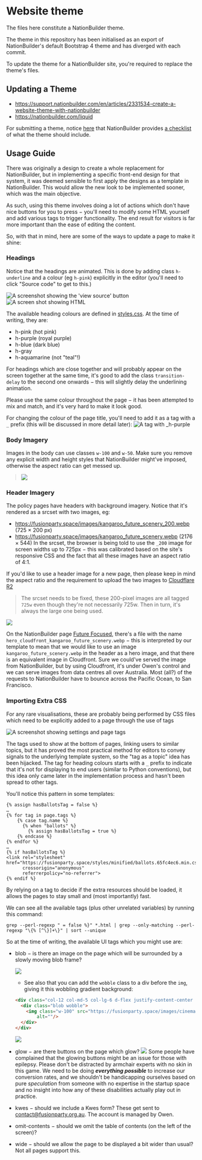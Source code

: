 # Website theme
The files here constitute a NationBuilder theme.

The theme in this repository has been initialised as an export of NationBuilder's default Bootstrap 4 theme and has diverged with each commit.

To update the theme for a NationBuilder site, you're required to replace the theme's files.

## Updating a Theme
* https://support.nationbuilder.com/en/articles/2331534-create-a-website-theme-with-nationbuilder
* https://nationbuilder.com/liquid

For submitting a theme, notice [here](https://themes.nationbuilder.com/submit_a_theme) that NationBuilder provides
[a checklist](https://docs.google.com/spreadsheets/d/1w1bapRzF5Y1HBbc9TypQJhAxcVD4rW7mj_5rbmnyNVk/edit#gid=0) of what the theme should include.

## Usage Guide
There was originally a design to create a whole replacement for NationBuilder, but in implementing a specific
front-end design for that system, it was deemed sensible to first apply the designs as a template in NationBuilder. This
would allow the new look to be implemented sooner, which was the main objective.

As such, using this theme involves doing a lot of actions which don't have nice buttons for you to press − you'll need
to modify some HTML yourself and add various tags to trigger functionality. The end result for visitors is far more
important than the ease of editing the content.

So, with that in mind, here are some of the ways to update a page to make it shine:

### Headings
Notice that the headings are animated. This is done by adding class `h-underline` and a colour (eg `h-pink`)
explicitly in the editor (you'll need to click "Source code" to get to this.)

![A screenshot showing the 'view source' button](./docs/view_source.png)
![A screen shot showing HTML](./docs/source_code.png)

The available heading colours are defined in [styles.css](./styles.css). At the time of writing, they are:
* h-pink (hot pink)
* h-purple (royal purple)
* h-blue (dark blue)
* h-gray
* h-aquamarine (not "teal"!)

For headings which are close together and will probably appear on the screen together at the same time, it's good to
add the class `transition-delay` to the second one onwards − this will slightly delay the underlining animation.

Please use the same colour throughout the page − it has been attempted to mix and match, and it's very hard to make it
look good.

For changing the colour of the page title, you'll need to add it as a tag with a `_` prefix (this will be discussed in 
more detail later):
![A tag with _h-purple](./docs/_h_tag.png)

### Body Imagery
Images in the body can use classes `w-100` and `w-50`. Make sure you remove any explicit width and height styles that NationBuilder might've imposed, otherwise the aspect ratio can get messed up.

> ![](./docs/w-100.png)

### Header Imagery
The policy pages have headers with background imagery. Notice that it's rendered as a srcset with two images, eg:
* https://fusionparty.space/images/kangaroo_future_scenery_200.webp  (725 × 200 px)
* https://fusionparty.space/images/kangaroo_future_scenery.webp (2176 × 544)
In the srcset, the browser is being told to use the `_200` image for screen widths up to 725px − this was calibrated 
based on the site's responsive CSS and the fact that all these images have an aspect ratio of 4:1.

If you'd like to use a header image for a new page, then please keep in mind the aspect ratio and the requirement to
upload the two images to [Cloudflare R2](https://dash.cloudflare.com/ea5bd9ef975707ea2e4d11229641a447/r2/default/buckets/fusion-assets) 

> The srcset needs to be fixed, these 200-pixel images are all tagged `725w` even though they're not necessarily 725w.
> Then in turn, it's always the large one being used.

![](./docs/future_focused.png)

On the NationBuilder page 
[Future Focused](https://futureparty.nationbuilder.com/admin/sites/2044/pages/3424/attachments), there's a file with the
name `hero_cloudfront_kangaroo_future_scenery.webp` − this is interpreted by our template to mean that we would like to
use an image `kangaroo_future_scenery.webp` in the header as a hero image, and that there is an equivalent image in
Cloudfront. Sure we could've served the image from NationBuilder, but by using Cloudfront, it's under Owen's control and
we can serve images from data centres all over Australia. Most (all?) of the requests to NationBuilder have to bounce
across the Pacific Ocean, to San Francisco.

### Importing Extra CSS
For any rare visualisations, these are probably being performed by CSS files which need to be explicitly added to a page
through the use of tags

![A screenshot showing settings and page tags](./docs/tags.png)

The tags used to show at the bottom of pages, linking users to similar topics, but it has proved the most practical
method for editors to convey signals to the underlying template system, so the "tag as a topic" idea has been hijacked.
The tag for heading colours starts with a `_` prefix to indicate that it's not for displaying to end users (similar to 
Python conventions), but this idea only came later in the implementation process and hasn't been spread to other tags.

You'll notice this pattern in some templates:
```liquid
{% assign hasBallotsTag = false %}
…
{% for tag in page.tags %}
    {% case tag.name %}
      {% when "ballots" %}
        {% assign hasBallotsTag = true %}
    {% endcase %}
{% endfor %}
…
{% if hasBallotsTag %}
<link rel="stylesheet" href="https://fusionparty.space/styles/minified/ballots.65fc4ec6.min.css"
      crossorigin="anonymous"
      referrerpolicy="no-referrer">
{% endif %}
```
By relying on a tag to decide if the extra resources should be loaded, it allows the pages to stay small and (most 
importantly) fast.

We can see all the available tags (plus other unrelated variables) by running this command:
```shell
grep --perl-regexp " = false %}" *.html | grep --only-matching --perl-regexp "\{% [^\}]+\}" | sort --unique
```
So at the time of writing, the available UI tags which you might use are:
* blob − is there an image on the page which will be surrounded by a slowly moving blob frame?

  ![](./docs/blob_nuclear.png)
  * See also that you can add the `wobble` class to a div before the `img`, giving it this wobbling gradient background:
  ```html
  <div class="col-12 col-md-5 col-lg-6 d-flex justify-content-center align-items-center blob-container">
    <div class="blob wobble">
      <img class="w-100" src="https://fusionparty.space/images/cinematic_portal_neon_forest_726.webp"
          alt=""/>
    </div>
  </div>
  ```
  ![](./docs/blob_wobble.gif)
* glow − are there buttons on the page which glow?
  ![](./docs/glowing_buttons.gif)
  Some people have complained that the glowing buttons might be an issue for those with epilepsy. Please don't be
  distracted by armchair experts with no skin in this game. We need to be doing **_everything possible_** to increase
  our conversion rates, and we shouldn't be handicapping ourselves based on pure _speculation_ from someone with no
  expertise in the startup space and no insight into how any of these disabilities actually play out in practice.
* kwes − should we include a Kwes form? These get sent to contact@fusionparty.org.au. The account is managed by Owen.
* omit-contents − should we omit the table of contents (on the left of the screen)?
* wide − should we allow the page to be displayed a bit wider than usual? Not all pages support this.
